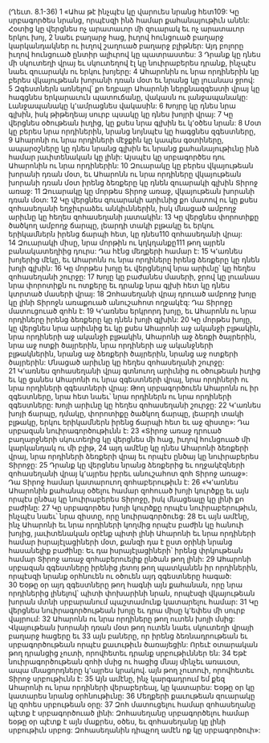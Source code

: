 (Ղեւտ. 8.1-36)
1 «Ահա թէ ինչպէս կը վարուես նրանց հետ109: Կը սրբագործես նրանց, որպէսզի ինձ համար քահանայութիւն անեն: Հօտից կը վերցնես ոչ արատաւոր մի զուարակ եւ ոչ արատաւոր երկու խոյ, 2 նաեւ բաղարջ հաց, իւղով հունցուած բաղարջ կարկանդակներ ու իւղով շաղուած բաղարջ բլիթներ: Այդ բոլորը իւղով հունցուած ընտիր ալիւրով կը պատրաստես: 3 Դրանք կը դնես մի սկուտեղի վրայ եւ սկուտեղով էլ կը նուիրաբերես դրանք, ինչպէս նաեւ զուարակն ու երկու խոյերը: 4 Ահարոնին ու նրա որդիներին կը բերես վկայութեան խորանի դռան մօտ եւ նրանց կը լուանաս ջրով: 5 Զգեստներն առնելով՝ քո եղբայր Ահարոնի ներքնազգեստի վրայ կը հագցնես երկարաւուն պատուճանը, վակասն ու լանջապանակը: Լանջապանակը կ՚ամրացնես վակասին: 6 Խոյրը կը դնես նրա գլխին, իսկ թիթեղեայ սուրբ պսակը կը դնես խոյրի վրայ: 7 Կը վերցնես օծութեան իւղից, կը քսես նրա գլխին եւ կ՚օծես նրան: 8 Մօտ կը բերես նրա որդիներին, նրանց նոյնպէս կը հագցնես զգեստները, 9 Ահարոնի ու նրա որդիների մէջքին կը կապես գօտիները, ապարօշները կը դնես նրանց գլխին եւ նրանց քահանայութիւնը ինձ համար յաւիտենական կը լինի: Այսպէս կը սրբագործես դու Ահարոնին ու նրա որդիներին:
10 Զուարակը կը բերես վկայութեան խորանի դռան մօտ, եւ Ահարոնն ու նրա որդիները վկայութեան խորանի դռան մօտ իրենց ձեռքերը կը դնեն զուարակի գլխին Տիրոջ առաջ: 11 Զուարակը կը մորթես Տիրոջ առաջ, վկայութեան խորանի դռան մօտ: 12 Կը վերցնես զուարակի արիւնից քո մատով ու կը քսես զոհասեղանի եղջիւրաձեւ անկիւններին, իսկ մնացած ամբողջ արիւնը կը հեղես զոհասեղանի յատակին: 13 Կը վերցնես փորոտիքը ծածկող ամբողջ ճարպը, լեարդի տակի բլթակը եւ երկու երիկամներն իրենց ճարպի հետ, կը դնես110 զոհասեղանի վրայ: 14 Զուարակի միսը, նրա մորթին ու կղկղանքը111 թող այրեն բանակատեղիից դուրս: Դա հէնց մեղքերի համար է:
15 Կ՚առնես խոյերից մէկը, եւ Ահարոնն ու նրա որդիները իրենց ձեռքերը կը դնեն խոյի գլխին: 16 Կը մորթես խոյը եւ վերցնելով նրա արիւնը՝ կը հեղես զոհասեղանի շուրջը: 17 Խոյը կը բաժանես մասերի, ջրով կը լուանաս նրա փորոտիքն ու ոտքերը եւ դրանք նրա գլխի հետ կը դնես կտրտած մասերի վրայ: 18 Զոհասեղանի վրայ դրուած ամբողջ խոյը կը լինի Տիրոջն առաքուած անուշահոտ ողջակէզ: Դա Տիրոջը մատուցուած զոհն է:
19 Կ՚առնես երկրորդ խոյը, եւ Ահարոնն ու նրա որդիները իրենց ձեռքերը կը դնեն խոյի գլխին: 20 Կը մորթես խոյը, կը վերցնես նրա արիւնից եւ կը քսես Ահարոնի աջ ականջի բլթակին, նրա որդիների աջ ականջի բլթակին, Ահարոնի աջ ձեռքի ծայրերին, նրա աջ ոտքի ծայրերին, նրա որդիների աջ ականջների բլթակներին, նրանց աջ ձեռքերի ծայրերին, նրանց աջ ոտքերի ծայրերին: Մնացած արիւնը կը հեղես զոհասեղանի շուրջը: 21 Կ՚առնես զոհասեղանի վրայ գտնուող արիւնից ու օծութեան իւղից եւ կը ցանես Ահարոնի ու նրա զգեստների վրայ, նրա որդիների ու նրա որդիների զգեստների վրայ: Թող սրբագործուեն Ահարոնն ու իր զգեստները, նրա հետ նաեւ՝ նրա որդիներն ու նրա որդիների զգեստները: Խոյի արիւնը կը հեղես զոհասեղանի շուրջը: 22 Կ՚առնես խոյի ճարպը, դմակը, փորոտիքը ծածկող ճարպը, լեարդի տակի բլթակը, երկու երիկամներն իրենց ճարպի հետ եւ աջ զիստը»: Դա սրբազան նուիրագործութիւնն է: 23 «Տիրոջ առաջ դրուած բաղարջների սկուտեղից կը վերցնես մի հաց, իւղով հունցուած մի կարկանդակ ու մի բլիթ, 24 այդ ամէնը կը դնես Ահարոնի ձեռքերի վրայ, նրա որդիների ձեռքերի վրայ եւ որպէս ընծայ կը նուիրաբերես Տիրոջը: 25 Դրանք կը վերցնես նրանց ձեռքերից եւ ողջակէզների զոհասեղանի վրայ կ՚այրես իբրեւ անուշահոտ զոհ Տիրոջ առաջ»: Դա Տիրոջ համար կատարուող զոհաբերութիւն է:
26 «Կ՚առնես Ահարոնին քահանայ օծելու համար զոհուած խոյի կուրծքը եւ այն որպէս ընծայ կը նուիրաբերես Տիրոջը, իսկ մնացեալը կը լինի քո բաժինը: 27 Կը սրբագործես խոյի կուրծքը որպէս նուիրաբերութիւն, ինչպէս նաեւ՝ նրա զիստը, որը նուիրագործուեց: 28 Եւ այն ամէնը, ինչ Ահարոնի եւ նրա որդիների կողմից որպէս բաժին կը հանուի խոյից, յաւիտենական օրէնք պիտի լինի Ահարոնի եւ նրա որդիների համար իսրայէլացիների մօտ, քանզի դա է ըստ օրինի նրանց հասանելիք բաժինը: Եւ դա իսրայէլացիների՝ իրենց փրկութեան համար Տիրոջ առաջ զոհաբերուելիք ընծան թող լինի:
29 Ահարոնի սրբազան զգեստները իրենից յետոյ թող պատկանեն իր որդիներին, որպէսզի նրանք օրհնուեն ու օծուեն այդ զգեստները հագած: 30 Եօթը օր այդ զգեստները թող հագնի այն քահանան, որը նրա որդիներից լինելով՝ պիտի փոխարինի նրան, որպէսզի վկայութեան խորան մտնի սրբարանում պաշտամունք կատարելու համար:
31 Կը վերցնես նուիրագործութեան խոյը եւ դրա միսը կ՚եփես մի սուրբ վայրում: 32 Ահարոնն ու նրա որդիները թող ուտեն խոյի մսից: Վկայութեան խորանի դռան մօտ թող ուտեն նաեւ սկուտեղի վրայի բաղարջ հացերը եւ 33 այն բաները, որ իրենց ձեռնադրութեան եւ սրբագործութեան որպէս քաւութիւն ծառայեցին: Որեւէ օտարական թող դրանցից չուտի, որովհետեւ դրանք սրբութիւններ են: 34 Եթէ նուիրագործութեան զոհի մսից ու հացից մնայ մինչեւ առաւօտ, ապա մնացորդները կ՚այրես կրակով. այն թող չուտուի, որովհետեւ Տիրոջ սրբութիւնն է:
35 Այն ամէնը, ինչ կարգադրում եմ քեզ Ահարոնի ու նրա որդիների վերաբերեալ, կը կատարես: Եօթը օր կը կատարես նրանց օրհնութիւնը: 36 Մեղքերի քաւութեան զուարակը կը զոհես սրբութեան օրը:
37 Զոհ մատուցելու համար զոհասեղանը պէտք է սրբագործուած լինի: Զոհասեղանը սրբագործելու համար եօթը օր պէտք է այն մաքրես, օծես, եւ զոհասեղանը կը լինի սրբութիւն սրբոց: Զոհասեղանին դիպչող ամէն ոք կը սրբագործուի»:
